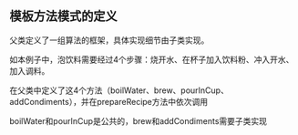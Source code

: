 ##  模板方法模式的定义

父类定义了一组算法的框架，具体实现细节由子类实现。

如本例子中，泡饮料需要经过4个步骤：烧开水、在杯子加入饮料粉、冲入开水、加入调料。

在父类中定义了这4个方法（boilWater、brew、pourInCup、addCondiments），并在prepareRecipe方法中依次调用

boilWater和pourInCup是公共的，brew和addCondiments需要子类实现



